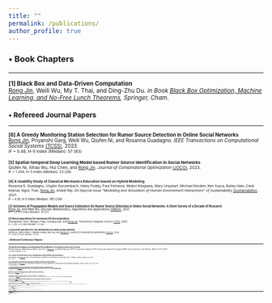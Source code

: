 ```yaml
---
title: ""
permalink: /publications/
author_profile: true
---
```

### <span>&#8226;</span> Book Chapters
------
<small><b>[1] Black Box and Data-Driven Computation</b><br> 
<ins>Rong Jin</ins>, Weili Wu, My T. Thai, and Ding-Zhu Du.
<i>in Book [Black Box Optimization, Machine Learning, and No-Free Lunch Theorems](https://www.springer.com/gp/book/9783030665142#aboutBook), Springer, Cham</i>.

### <span>&#8226;</span> Refereed Journal Papers
------
<small><b>[6] A Greedy Monitoring Station Selection for Rumor Source Detection in Online Social Networks</b><br>
<ins>Rong Jin</ins>, Priyanshi Garg, Weili Wu, Qiufen Ni, and Rosanna Guadagno.
<i>IEEE Transactions on Computational Social Systems</i> [(TCSS)](https://ieeexplore.ieee.org/xpl/RecentIssue.jsp?punumber=6570650), 2023.<br>
<sup>IF = 5.48, H-5 Index (Median): 57 (83)</sup>

<small><b>[5] Spatial-temporal Deep Learning Model based Rumor Source Identification in Social Networks</b><br>
Qiufen Ni, Xihao Wu, Hui Chen, and <ins>Rong Jin</ins>.
<i>Journal of Combinatorial Optimization</i> [(JOCO)](https://www.springer.com/journal/10878#:~:text=The%20Journal%20of%20Combinatorial%20Optimization,and%20special%20issues%20of%20journals), 2023.<br>
<sup>IF = 1.254, H-5 Index (Median): 23 (29)</sup>

<small><b>[4] A Usability Study of Classical Mechanics Education based on Hybrid Modeling</b><br>
Rosanna E. Guadagno, Virgilio Gonzenbach, Haley Puddy, Paul Fishwick, Midori Kitagawa, Mary Urquhart, Michael Kesden, Ken Suura, Bailey Hale, Cenk Koknar, Ngoc Tran, <ins>Rong Jin</ins>, Aniket Raj.
<i>On Special Issue "Modelling and Simulation of Human-Environment Interactions" of Sustainability</i> [(Sustainability)](https://www.mdpi.com/journal/sustainability/special_issues/Human_Environment_Interactions), 2021.<br>
<sup>IF = 4.39, H-5 Index (Median): 185 (238)</sup>

<small><b>[3] Schemes of Propagation Models and Source Estimators for Rumor Source Detection in Online Social Networks: A Short Survey of a Decade of Research</b><br> 
<ins>Rong Jin</ins>, and Weili Wu.
<i>Discrete Mathematics, Algorithms and Applications</i> [(DMAA)](https://www.worldscientific.com/worldscinet/dmaa), 2021.<br>
<sup>IF = 1.2, H-5 Index (Median): 20 (27)</sup> 

<small><b>[2] Novel algorithms for maximum DS decomposition</b><br> 
Shengminjie Chen, Wenguo Yang, Suixiang Gao, and <ins>Rong Jin</ins>.
<i>Theoretical Computer Science</i> [(TCS)](https://www.journals.elsevier.com/theoretical-computer-science), 2020.<br>
<sup>IF = 1.291, H-5 Index (Median): 37 (46)</sup>

<small><b>[1] Discount allocation for cost minimization in online social networks</b><br> 
Qiufen Ni, Smita Ghosh, Chuanhe Huang, Weili Wu, and <ins>Rong Jin</ins>.
<i>Journal of Combinatorial Optimization</i> [(JOCO)](https://www.springer.com/journal/10878#:~:text=The%20Journal%20of%20Combinatorial%20Optimization,and%20special%20issues%20of%20journals), 2020.<br>
<sup>IF = 1.254, H-5 Index (Median): 23 (29)</sup>

### <span>&#8226;</span> Refereed Conference Papers
------
<small><b>[12] Artificial Intelligence and Simulated Virtual Models in Teaching Construction Courses</b><br> 
Deepak Sharma, Rakeshkumar Mahto, Qice Sun*, <ins>Rong Jin</ins>, and Mansi Rastogi.
<i>ASCE  Construction Institute (CI) \& Construction Research Congress(CRC) Joint Conference</i>, Des Moines, March 20-23, 2024.<br>
<sup>H-5 Index (Median): 15 (21)</sup>

<small><b>[11] A Study of Human Fitness Pose Classification Using Artificial Neural Networks</b><br> 
Sijie Shang*, and <ins>Rong Jin</ins>.
<i>IEEE 11th International Conference on Information Technology (ICIT)</i>, Amman, Jordan, August 8-9, 2023.<br>
<sup>AR = 50.3%</sup>

<small><b>[10] Graph Neural Network Based Approach for Rumor Detection on Social Networks</b><br> 
Daniel Hosseini*, and <ins>Rong Jin</ins>.
<i>IEEE International Conference on Smart Applications, Communications and Networking (SmartNets)</i>, Istanbul, Turkey, July 25-27, 2023.<br>
<sup>H-5 Index (Median): 9 (11)</sup>

<small><b>[9] Exploring Machine Learning Techniques for Fall Risk Prediction Using the Berg Balance Scale</b><br> 
Christopher Ta*, and <ins>Rong Jin</ins>.
<i>2023 IEEE World AI IoT Congress (AIIoT)</i>, virtual, June 7-10, 2023. (<b>Best Paper Award</b>)<br>
<sup>AR = 41.3%, H-5 Index (Median): 12 (17)</sup> 

<small><b>[8] A Machine Learning-Based pH Color Recognition for Monitoring Chronic Kidney Disease</b><br> 
Michael Lum*, and <ins>Rong Jin</ins>.
<i>2023 IEEE World AI IoT Congress (AIIoT)</i>, virtual, June 7-10, 2023.</small><br>
<sup>AR = 41.3%, H-5 Index (Median): 12 (17)</sup>

<small><b>[7] Using Reinforcement Learning to Train Generative Adversarial Networks for Image Generation</b><br> 
Austin Nguyen* and <ins>Rong Jin</ins>.
<i>2023 IEEE 13th Annual Computing and Communication Workshop and Conference (CCWC)</i>, virtual, March 8-11, 2023. (<b>Best Paper Award</b>)<br>
<sup>AR = 40.4%, H-5 Index (Median): 38 (63)</sup>

<small><b>[6] Spatial Temporal Graph Convolutional Network Model for Rumor Source Detection under Multiple Observations in Social Networks</b><br> 
Xihao Wu, Hui Chen, <ins>Rong Jin</ins>, and Qiufen Ni.
<i>The 15th EAI International Wireless Internet Conference (WiCON)</i>, virtual, November 17, 2022.<br>
<sup>AR = 35.5%</sup>

<small><b>[5] Novel algorithms for maximum DS decomposition</b><br> 
Shengminjie Chen, Wenguo Yang, Suixiang Gao, and <ins>Rong Jin</ins>.
<i>The 14th Annual International Conference on Combinatorial Optimization and Applications (COCOA)</i>, Dallas, Texas, USA, December 11-13, 2020. (<i>invited to submit to the journal [TCS](https://www.journals.elsevier.com/theoretical-computer-science)</i>)<br>
<sup>AR = 52.8%, H-5 Index (Median): 8 (12)</sup>

<small><b>[4] Scaffolded Training Environment for Physics Programming (STEPP): Modeling High School Physics using Concept Maps and State Machines</b><br>
Midori Kitagawa, Paul Fishwick, Michael Kesden, Mary Urquhart, Rosanna Guadagno, <ins>Rong Jin</ins>, Ngoc Tran, Erik Omogbehin, Aditya Prakash, Priyanka Awaraddi, Baily Hale, Ken Suura, Aniket Raj, James Stanfield, and Henry Vo.
<i>Proceedings of the 2019 ACM SIGSIM Conference on Principles of Advanced Discrete Simulation (PADS)</i>, Chicago, Illinois, USA, June 3-5, 2019.<br>
<sup>AR = 45.4%</sup>

<small><b>[3] LearnDNA: An Interactive VR Application for Learning DNA Structure</b><br>
Lakshmi Sharma*, <ins>Rong Jin</ins>, Balakrishnan Prabhakaran, and Murry Gans.
<i>Proceedings of the ACM 3rd International Workshop on Interactive and Spatial Computing (IWISC)</i>, Richardson, Texas, USA, April 12-13, 2018.<br>
<sup>AR = 60%</sup>

<small><b>[2] QoE Studies on Interactive 3D Tele-Immersion</b><br>
Kevin Desai, Suraj Raghuraman, <ins>Rong Jin</ins>, and Balakrishnan Prabhakaran.
<i>2017 IEEE International Symposium on Multimedia (ISM)</i>, Taichung, Taiwan, December 11-13, 2017.<br>
<sup>AR = 23%, H-5 Index (Median): 17 (24)</sup>

<small><b>[1] Experiences with Multi-Modal Collaborative Virtual Laboratory (MMCVL)</b><br>
Kevin Desai, Uriel Haile Hernndez Belmonte, <ins>Rong Jin</ins>, Balakrishnan Prabhakaran, Paul Diehl, Victor Ayala Ramirez, Vinu Johnson, and Murry Gans.
<i>2017 IEEE Third International Conference on Multimedia Big Data (BigMM)</i>, Laguna Hills, California, USA, April 19-21, 2017.<br>
<sup>AR = 23.9%, H-5 Index (Median): 22 (28)</sup>

### <span>&#8226;</span> Research Project Presentations (Poster & Abstract)
------
<small><b>[4] Development of Scaffolded Virtual Training Environment for Excavator Operations</b><br>
Qice Sun*, and <ins>Rong Jin</ins>.
a poster at <i>Summer Undergraduate Research Academy (SUReA)</i>, CSUF, CA, August 4, 2023.

<small><b>[3] Exploring the Solar System in a Virtual Environment</b><br>
Emmanuel Salcedo*, and <ins>Rong Jin</ins>.
a poster at <i>Summer Undergraduate Research Academy (SUReA)</i>, CSUF, CA, August 4, 2023.

<small><b>[2] Towards Collaborative Learning Environment in Augmented Reality (AR)-An AR Study Room Application</b><br>
Emmanuel Salcedo*, Artuno Salazar*, Tai Nguyen*, and <ins>Rong Jin</ins>.
a poster at <i>2022 Southern California Conferences for Undergraduate Research (SCCUR)</i>, Pepperdine University, CA, November 19, 2022.

<small><b>[1] Virtual Interaction with Gravitational Waves to Observe Relativity (VIGOR)</b><br>
Michael Kesden, Midori Kitagawa, Mary Urquhart, Roger Malina, Thulasi Pillai, Monisha Elumalai, Ngoc Tran, and <ins>Rong Jin</ins>.
<i>Bulletin of the American Physical Society</i>, Volume 67(6), Pages Z06.003, April 2022.


<sub><i><b>*</b> indicates my supervised undergraduate/graduate students co-authors.<br>
IF = Impact Factor of the year published in a journal when known.<br>
AR = Acceptance Rate of the year published in a conference when known from the conference.<br>
H-5 Index (Median) according to Google Scholar.</i></sub><br>

#### Misc
<small> My [Erdös Number](https://www.oakland.edu/enp/) is 3: Weili Wu - Ronald L. Graham - Paul Erdös 
